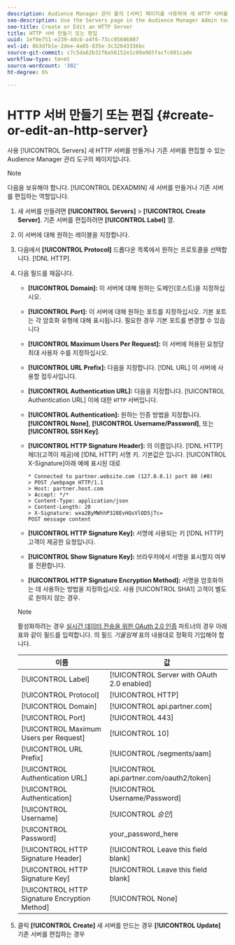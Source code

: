 ```yaml
---
description: Audience Manager 관리 툴의 [서버] 페이지를 사용하여 새 HTTP 서버를 생성하거나 기존 서버를 편집합니다.
seo-description: Use the Servers page in the Audience Manager Admin tool to create a new HTTP server or to edit an existing server.
seo-title: Create or Edit an HTTP Server
title: HTTP 서버 만들기 또는 편집
uuid: 1ef0e751-e239-4dc6-a4f6-73cc05686807
exl-id: 8b3dfb1e-2dee-4a05-835e-3c32643336bc
source-git-commit: c7c5da62b32f6a56152e1c09a965facfc601cade
workflow-type: tm+mt
source-wordcount: '302'
ht-degree: 6%

---
```


# HTTP 서버 만들기 또는 편집 {#create-or-edit-an-http-server}

사용 [!UICONTROL Servers] 새 HTTP 서버를 만들거나 기존 서버를 편집할 수 있는 Audience Manager 관리 도구의 페이지입니다.

>[!NOTE]
>
>다음을 보유해야 합니다. [!UICONTROL DEXADMIN] 새 서버를 만들거나 기존 서버를 편집하는 역할입니다.

1. 새 서버를 만들려면 **[!UICONTROL Servers]** > **[!UICONTROL Create Server]**. 기존 서버를 편집하려면 **[!UICONTROL Label]** 열.
1. 이 서버에 대해 원하는 레이블을 지정합니다.
1. 다음에서 **[!UICONTROL Protocol]** 드롭다운 목록에서 원하는 프로토콜을 선택합니다. [!DNL HTTP].
1. 다음 필드를 채웁니다.

   * **[!UICONTROL Domain]:** 이 서버에 대해 원하는 도메인(호스트)을 지정하십시오.
   * **[!UICONTROL Port]:** 이 서버에 대해 원하는 포트를 지정하십시오. 기본 포트는 각 암호화 유형에 대해 표시됩니다. 필요한 경우 기본 포트를 변경할 수 있습니다
   * **[!UICONTROL Maximum Users Per Request]:** 이 서버에 허용된 요청당 최대 사용자 수를 지정하십시오.
   * **[!UICONTROL URL Prefix]:** 다음을 지정합니다. [!DNL URL] 이 서버에 사용할 접두사입니다.
   * **[!UICONTROL Authentication URL]:** 다음을 지정합니다. [!UICONTROL Authentication URL] 이에 대한 `HTTP` 서버입니다.
   * **[!UICONTROL Authentication]:** 원하는 인증 방법을 지정합니다. **[!UICONTROL None]**, **[!UICONTROL Username/Password]**, 또는 **[!UICONTROL SSH Key]**.
   * **[!UICONTROL HTTP Signature Header]:** 의 이름입니다. [!DNL HTTP] 헤더(고객이 제공)에 [!DNL HTTP] 서명 키. 기본값은 입니다. [!UICONTROL X-Signature]아래 예에 표시된 대로

      ```
      * Connected to partner.website.com (127.0.0.1) port 80 (#0)
      > POST /webpage HTTP/1.1
      > Host: partner.host.com
      > Accept: */*
      > Content-Type: application/json
      > Content-Length: 20
      > X-Signature: wxa2ByMWhhP328EvHQsVlOD5jTc=
      POST message content
      ```

   * **[!UICONTROL HTTP Signature Key]:** 서명에 사용되는 키 [!DNL HTTP] 고객이 제공한 요청입니다.
   * **[!UICONTROL Show Signature Key]:** 브라우저에서 서명을 표시할지 여부를 전환합니다.
   * **[!UICONTROL HTTP Signature Encryption Method]:** 서명을 암호화하는 데 사용하는 방법을 지정하십시오. 사용 [!UICONTROL SHA1] 고객이 별도로 원하지 않는 경우.

   >[!NOTE]
   >
   >활성화하려는 경우 [실시간 데이터 전송을 위한 OAuth 2.0 인증](https://experienceleague.adobe.com/docs/audience-manager/user-guide/implementation-integration-guides/receiving-audience-data/real-time-outbound-transfers/oauth-in-outbound-transfers.html?lang=en) 파트너의 경우 아래 표와 같이 필드를 입력합니다. 의 필드 *기울임체* 표의 내용대로 정확히 기입해야 합니다.

   | 이름 | 값 |
   |---|---|
   | [!UICONTROL Label] | [!UICONTROL Server with OAuth 2.0 enabled] |
   | [!UICONTROL Protocol] | [!UICONTROL HTTP] |
   | [!UICONTROL Domain] | [!UICONTROL api.partner.com] |
   | [!UICONTROL Port] | [!UICONTROL 443] |
   | [!UICONTROL Maximum Users per Request] | [!UICONTROL 10] |
   | [!UICONTROL URL Prefix] | [!UICONTROL /segments/aam] |
   | [!UICONTROL Authentication URL] | [!UICONTROL api.partner.com/oauth2/token] |
   | [!UICONTROL Authentication] | [!UICONTROL Username/Password] |
   | [!UICONTROL Username] | [!UICONTROL *승인*] |
   | [!UICONTROL Password] | your_password_here |
   | [!UICONTROL HTTP Signature Header] | [!UICONTROL Leave this field blank] |
   | [!UICONTROL HTTP Signature Key] | [!UICONTROL Leave this field blank] |
   | [!UICONTROL HTTP Signature Encryption Method] | [!UICONTROL None] |

1. 클릭 **[!UICONTROL Create]** 새 서버를 만드는 경우 **[!UICONTROL Update]** 기존 서버를 편집하는 경우
